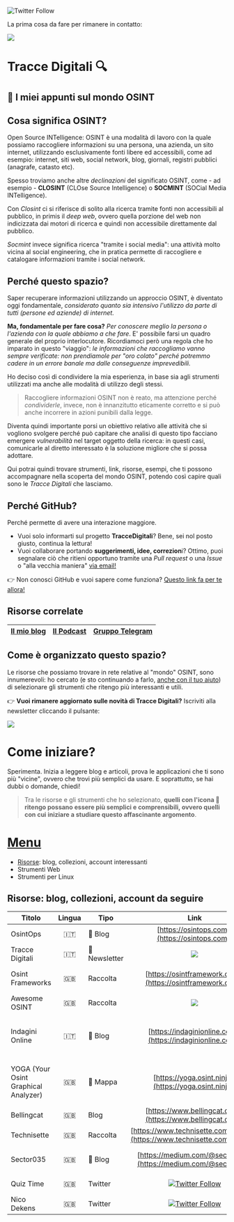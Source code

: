 ![Twitter Follow](https://img.shields.io/twitter/follow/marcogovoni?style=social)

La prima cosa da fare per rimanere in contatto:

[<img src="https://img.shields.io/badge/iscriviti alla newsletter-clicca qui-blue">](https://mlgn.to/81gl)
# Tracce Digitali :mag: 
## :notebook: I miei appunti sul mondo OSINT
## Cosa significa OSINT?
Open Source INTelligence: OSINT è una modalità di lavoro con la quale possiamo raccogliere informazioni su una persona, una azienda, un sito internet, utilizzando esclusivamente fonti libere ed accessibili, come ad esempio: internet, siti web, social network, blog, giornali, registri pubblici (anagrafe, catasto etc).

Spesso troviamo anche altre *declinazioni* del significato OSINT, come - ad esempio - **CLOSINT** (CLOse Source Intelligence) o **SOCMINT** (SOCial Media INTelligence).

Con *Closint* ci si riferisce di solito alla ricerca tramite fonti non accessibili al pubblico, in primis il *deep web*, ovvero quella porzione del web non indicizzata dai motori di ricerca e quindi non accessibile direttamente dal pubblico.

*Socmint* invece significa ricerca "tramite i social media": una attività molto vicina al social engineering, che in pratica permette di raccogliere e catalogare informazioni tramite i social network.

## Perché questo spazio?

Saper recuperare informazioni utilizzando un approccio OSINT, è diventato oggi fondamentale, *considerato quanto sia intensivo l'utilizzo da parte di tutti (persone ed aziende) di internet.* 

**Ma, fondamentale per fare cosa?** *Per conoscere meglio la persona o l'azienda con la quale abbiamo a che fare*. E' possibile farsi un quadro generale del proprio interlocutore. Ricordiamoci però una regola che ho imparato in questo "viaggio": *le informazioni che raccogliamo vanno sempre verificate: non prendiamole per "oro colato" perché potremmo cadere in un errore banale ma dalle conseguenze imprevedibili.* 

Ho deciso così di condividere la mia esperienza, in base sia agli strumenti utilizzati ma anche alle modalità di utilizzo degli stessi.

> Raccogliere informazioni OSINT non è reato, ma attenzione perché
> *condividerle*, invece, non è innanzitutto eticamente corretto e si può anche incorrere in azioni punibili dalla legge.

Diventa quindi importante porsi un obiettivo relativo alle attività che si vogliono svolgere perché può capitare che analisi di questo tipo facciano emergere *vulnerabilità* nel target oggetto della ricerca: in questi casi, comunicarle al diretto interessato è la soluzione migliore che si possa adottare.

Qui potrai quindi trovare strumenti, link, risorse, esempi, che ti possono accompagnare nella scoperta del mondo OSINT, potendo così capire quali sono le *Tracce Digitali* che lasciamo.

## Perché GitHub?
Perché permette di avere una interazione maggiore.
* Vuoi solo informarti sul progetto **TracceDigitali**? Bene, sei nol posto giusto, continua la lettura!
* Vuoi collaborare portando **suggerimenti, idee, correzion**i? Ottimo, puoi segnalare ciò che ritieni opportuno tramite una *Pull request* o una *Issue* o "alla vecchia maniera" [via email!](mailto:info@marcogovoni.it)

:point_right: Non conosci GitHub e vuoi sapere come funziona? [Questo link fa per te allora!](https://github.com/marcogovoni/come-usare-github)

## Risorse correlate
|[Il mio blog](https://marcogovoni.it)|[Il Podcast](https://www.spreaker.com/show/cronache-digitali-cybersecurity)|[Gruppo Telegram](https://t.me/cybersecurity_ita)
|--|--|--|

## Come è organizzato questo spazio?
Le risorse che possiamo trovare in rete relative al "mondo" OSINT, sono innumerevoli: ho cercato (e sto continuando a farlo, [anche con il tuo aiuto](mailto:info@marcogovoni.it)) di selezionare gli strumenti che ritengo più interessanti e utili.

  
:point_right: **Vuoi rimanere aggiornato sulle novità di Tracce Digitali?** Iscriviti alla newsletter cliccando il pulsante:

 [<img src="https://img.shields.io/badge/iscriviti alla newsletter-clicca qui-blue">](https://mlgn.to/81gl)

# Come iniziare?
Sperimenta. Inizia a leggere blog e articoli, prova le applicazioni che ti sono più "vicine", ovvero che trovi più semplici da usare. E soprattutto, se hai dubbi o domande, chiedi!

> Tra le risorse e gli strumenti che ho selezionato, **quelli con l'icona
> :dog: ritengo possano essere più semplici e comprensibili, ovvero
> quelli con cui iniziare a studiare questo affascinante argomento**.

# [Menu](#-menu)

 - [Risorse](#-risorse): blog, collezioni, account interessanti
 - Strumenti Web
 - Strumenti per Linux

## Risorse: blog, collezioni, account da seguire

|Titolo|Lingua|Tipo|Link|Argomenti|Note
|------|:-:|--------|:--:|----|----------|
|OsintOps |:it:|:dog: Blog|[https://osintops.com/](https://osintops.com/)|Buscador, DarkWeb|Aggiornato
|Tracce Digitali|:it:|:dog: Newsletter| [<img src="https://img.shields.io/badge/iscriviti-clicca qui-blue">](https://mlgn.to/81gl)|OSINT| Il sottoscritto :-)
|Osint Frameworks|:uk:|Raccolta|[https://osintframework.com/](https://osintframework.com/)|OSINT|La "Bibbia", da usare con cautela!|
|Awesome OSINT|:uk:|Raccolta|[<img src="https://img.shields.io/github/stars/jivoi/awesome-osint?style=social">]([https://github.com/jivoi/awesome-osint](https://github.com/jivoi/awesome-osint))|OSINT|Completa e aggiornata|
|Indagini Online|:it:|:dog: Blog|[https://indaginionline.com/](https://indaginionline.com/)|OSINT / Informatica Forense|Scoperto grazie all'amico Leonida Reitano|
|YOGA (Your Osint Graphical Analyzer)|:uk:|:dog: Mappa|[https://yoga.osint.ninja/](https://yoga.osint.ninja/)|OSINT|Hai un dato da cui partire? Cerca le correlazioni|
|Bellingcat|:uk:|Blog|[https://www.bellingcat.com/](https://www.bellingcat.com/)|Giornalismo|Investigazioni|
|Technisette|:uk:|Raccolta|[https://www.technisette.com/p/home](https://www.technisette.com/p/home)|OSINT Tools|Completa ed aggiornata|
|Sector035|:uk:|:dog: Blog|[https://medium.com/@sector035](https://medium.com/@sector035)|OSINT|Un must da leggere ogni settimana|
|Quiz Time|:uk:|Twitter|[<img alt="Twitter Follow" src="https://img.shields.io/twitter/follow/quiztime?style=social">](https://twitter.com/quiztime)|OSINT|Quiz OSINT settimanali!|
|Nico Dekens|:uk:|Twitter|[<img alt="Twitter Follow" src="https://img.shields.io/twitter/follow/dutch_osintguy?style=social">](https://twitter.com/dutch_osintguy)|OSINT, CyberSec|VP di Osintcuro.us|

